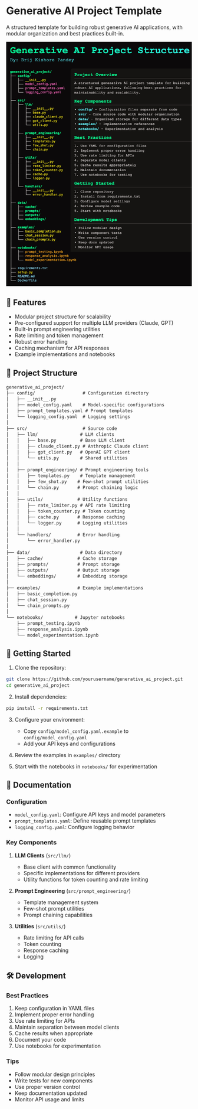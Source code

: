 # Generative AI Project Template

A structured template for building robust generative AI applications, with modular organization and best practices built-in.

![genai_project](https://github.com/honestsoul/generative_ai_project/blob/96dae125f58ede47f1bc3034790498f103903772/examples/genai_project.jpg)



## 🌟 Features

- Modular project structure for scalability
- Pre-configured support for multiple LLM providers (Claude, GPT)
- Built-in prompt engineering utilities
- Rate limiting and token management
- Robust error handling
- Caching mechanism for API responses
- Example implementations and notebooks

## 📁 Project Structure

```
generative_ai_project/
├── config/                  # Configuration directory
│   ├── __init__.py
│   ├── model_config.yaml    # Model-specific configurations
│   ├── prompt_templates.yaml # Prompt templates
│   └── logging_config.yaml  # Logging settings
│
├── src/                     # Source code
│   ├── llm/                # LLM clients
│   │   ├── base.py         # Base LLM client
│   │   ├── claude_client.py # Anthropic Claude client
│   │   ├── gpt_client.py   # OpenAI GPT client
│   │   └── utils.py        # Shared utilities
│   │
│   ├── prompt_engineering/ # Prompt engineering tools
│   │   ├── templates.py    # Template management
│   │   ├── few_shot.py    # Few-shot prompt utilities
│   │   └── chain.py       # Prompt chaining logic
│   │
│   ├── utils/             # Utility functions
│   │   ├── rate_limiter.py # API rate limiting
│   │   ├── token_counter.py # Token counting
│   │   ├── cache.py       # Response caching
│   │   └── logger.py      # Logging utilities
│   │
│   └── handlers/          # Error handling
│       └── error_handler.py
│
├── data/                   # Data directory
│   ├── cache/             # Cache storage
│   ├── prompts/           # Prompt storage
│   ├── outputs/           # Output storage
│   └── embeddings/        # Embedding storage
│
├── examples/              # Example implementations
│   ├── basic_completion.py
│   ├── chat_session.py
│   └── chain_prompts.py
│
└── notebooks/            # Jupyter notebooks
    ├── prompt_testing.ipynb
    ├── response_analysis.ipynb
    └── model_experimentation.ipynb
```

## 🚀 Getting Started

1. Clone the repository:
```bash
git clone https://github.com/yourusername/generative_ai_project.git
cd generative_ai_project
```

2. Install dependencies:
```bash
pip install -r requirements.txt
```

3. Configure your environment:
   - Copy `config/model_config.yaml.example` to `config/model_config.yaml`
   - Add your API keys and configurations

4. Review the examples in `examples/` directory

5. Start with the notebooks in `notebooks/` for experimentation

## 📘 Documentation

### Configuration

- `model_config.yaml`: Configure API keys and model parameters
- `prompt_templates.yaml`: Define reusable prompt templates
- `logging_config.yaml`: Configure logging behavior

### Key Components

1. **LLM Clients** (`src/llm/`)
   - Base client with common functionality
   - Specific implementations for different providers
   - Utility functions for token counting and rate limiting

2. **Prompt Engineering** (`src/prompt_engineering/`)
   - Template management system
   - Few-shot prompt utilities
   - Prompt chaining capabilities

3. **Utilities** (`src/utils/`)
   - Rate limiting for API calls
   - Token counting
   - Response caching
   - Logging

## 🛠️ Development

### Best Practices

1. Keep configuration in YAML files
2. Implement proper error handling
3. Use rate limiting for APIs
4. Maintain separation between model clients
5. Cache results when appropriate
6. Document your code
7. Use notebooks for experimentation

### Tips

- Follow modular design principles
- Write tests for new components
- Use proper version control
- Keep documentation updated
- Monitor API usage and limits

